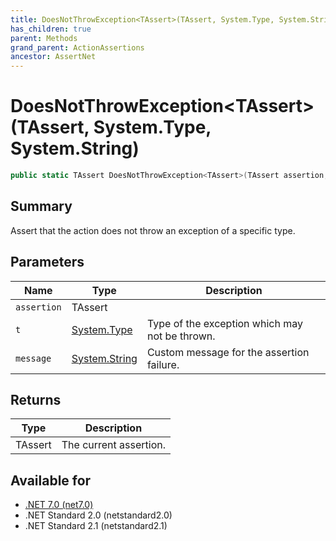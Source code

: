 ```yaml
---
title: DoesNotThrowException<TAssert>(TAssert, System.Type, System.String)
has_children: true
parent: Methods
grand_parent: ActionAssertions
ancestor: AssertNet
---
```

# DoesNotThrowException&lt;TAssert&gt;(TAssert, System.Type, System.String)

```csharp
public static TAssert DoesNotThrowException<TAssert>(TAssert assertion, System.Type t, System.String message);
```

## Summary
Assert that the action does not throw an exception of a specific type.

## Parameters
|Name|Type|Description|
|-|-|-|
|`assertion`|TAssert||
|`t`|[System.Type](https://learn.microsoft.com/en-us/dotnet/api/system.type)|Type of the exception which may not be thrown.|
|`message`|[System.String](https://learn.microsoft.com/en-us/dotnet/api/system.string)|Custom message for the assertion failure.|

## Returns
|Type|Description|
|-|-|
|TAssert|The current assertion.|

## Available for
- [.NET 7.0 (net7.0)](https://versionsof.net/core/7.0/)
- .NET Standard 2.0 (netstandard2.0)
- .NET Standard 2.1 (netstandard2.1)
